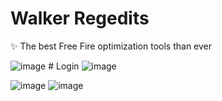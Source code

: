 # Walker Regedits
✨ The best Free Fire optimization tools than ever


![image](https://github.com/user-attachments/assets/3459af6a-4347-4a7c-99f9-ea2137539255) # Login
![image](https://github.com/user-attachments/assets/bd59ff9b-f2dc-4bf2-950a-fc0f61673c9a)

![image](xhttps://github.com/user-attachments/assets/038a4319-421c-47cf-9c7e-1132f97f0cdd)
![image](xhttps://github.com/user-attachments/assets/1660f3e0-70ca-46bb-ab51-2d92c9563197)
